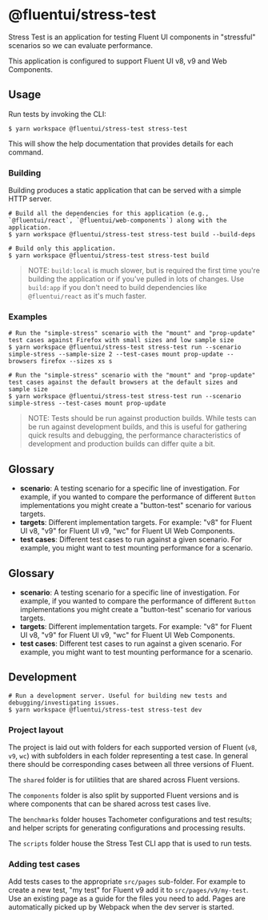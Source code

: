 # @fluentui/stress-test

Stress Test is an application for testing Fluent UI components in "stressful" scenarios so we can evaluate performance.

This application is configured to support Fluent UI v8, v9 and Web Components.

## Usage

Run tests by invoking the CLI:

```shell
$ yarn workspace @fluentui/stress-test stress-test
```

This will show the help documentation that provides details for each command.

### Building

Building produces a static application that can be served with a simple HTTP server.

```shell
# Build all the dependencies for this application (e.g., `@fluentui/react`, `@fluentui/web-components`) along with the application.
$ yarn workspace @fluentui/stress-test stress-test build --build-deps

# Build only this application.
$ yarn workspace @fluentui/stress-test stress-test build
```

> NOTE: `build:local` is much slower, but is required the first time you're building the application or if you've pulled in lots of changes. Use `build:app` if you don't need to build dependencies like `@fluentui/react` as it's much faster.

### Examples

```shell
# Run the "simple-stress" scenario with the "mount" and "prop-update" test cases against Firefox with small sizes and low sample size
$ yarn workspace @fluentui/stress-test stress-test run --scenario simple-stress --sample-size 2 --test-cases mount prop-update --browsers firefox --sizes xs s

# Run the "simple-stress" scenario with the "mount" and "prop-update" test cases against the default browsers at the default sizes and sample size
$ yarn workspace @fluentui/stress-test stress-test run --scenario simple-stress --test-cases mount prop-update
```

> NOTE: Tests should be run against production builds. While tests can be run against development builds, and this is useful for gathering quick results and debugging, the performance characteristics of development and production builds can differ quite a bit.

## Glossary

- **scenario**: A testing scenario for a specific line of investigation. For example, if you wanted to compare the performance of different `Button` implementations you might create a "button-test" scenario for various targets.
- **targets**: Different implementation targets. For example: "v8" for Fluent UI v8, "v9" for Fluent UI v9, "wc" for Fluent UI Web Components.
- **test cases**: Different test cases to run against a given scenario. For example, you might want to test mounting performance for a scenario.

## Glossary

- **scenario**: A testing scenario for a specific line of investigation. For example, if you wanted to compare the performance of different `Button` implementations you might create a "button-test" scenario for various targets.
- **targets**: Different implementation targets. For example: "v8" for Fluent UI v8, "v9" for Fluent UI v9, "wc" for Fluent UI Web Components.
- **test cases**: Different test cases to run against a given scenario. For example, you might want to test mounting performance for a scenario.

## Development

```shell
# Run a development server. Useful for building new tests and debugging/investigating issues.
$ yarn workspace @fluentui/stress-test stress-test dev
```

### Project layout

The project is laid out with folders for each supported version of Fluent (`v8`, `v9`, `wc`) with subfolders in each folder representing a test case. In general there should be corresponding cases between all three versions of Fluent.

The `shared` folder is for utilities that are shared across Fluent versions.

The `components` folder is also split by supported Fluent versions and is where components that can be shared across test cases live.

The `benchmarks` folder houses Tachometer configurations and test results; and helper scripts for generating configurations and processing results.

The `scripts` folder house the Stress Test CLI app that is used to run tests.

### Adding test cases

Add tests cases to the appropriate `src/pages` sub-folder. For example to create a new test, "my test" for Fluent v9 add it to `src/pages/v9/my-test`. Use an existing page as a guide for the files you need to add. Pages are automatically picked up by Webpack when the dev server is started.
